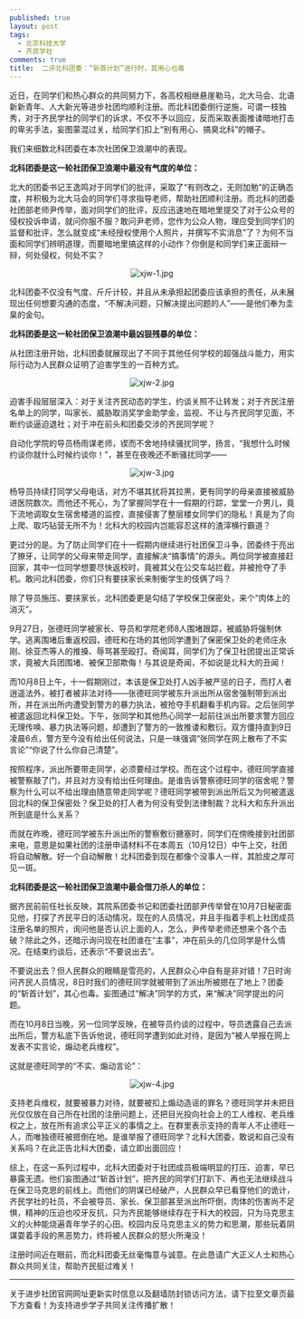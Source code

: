```yaml
---
published: true
layout: post
tags:
  - 北京科技大学
  - 齐民学社
comments: true
title:  二评北科团委：“斩首计划”进行时，其用心也毒 
---
```



近日，在同学们和热心群众的共同努力下，各高校相继悬崖勒马，北大马会、北语新新青年、人大新光等进步社团均顺利注册。而北科团委倒行逆施，可谓一枝独秀，对于齐民学社的同学们的诉求，不仅不予以回应，反而采取表面推诿暗地打击的卑劣手法，妄图蒙混过关，给同学们扣上“别有用心、搞臭北科”的帽子。

我们来细数北科团委在本次社团保卫浪潮中的表现。

**北科团委是这一轮社团保卫浪潮中最没有气度的单位：**

北大的团委书记王逸鸣对于同学们的批评，采取了“有则改之，无则加勉”的正确态度，并积极为北大马会的同学们寻求指导老师，帮助社团顺利注册。而北科的团委社团部老师尹传举，面对同学们的批评，反应迅速地在暗地里提交了对于公众号的侵权投诉申请，就问你服不服？敢问尹老师，您作为公众人物，理应受到同学们的监督和批评，怎么就变成“未经授权使用个人照片，并撰写不实消息”了？为何不当面和同学们辨明道理，而要暗地里搞这样的小动作？你倒是和同学们来正面辩一辩，何处侵权，何处不实？

<p align="center"><img src="https://i.loli.net/2018/10/12/5bc00776513d9.jpg" alt="xjw-1.jpg" title="xjw-1.jpg" /></p>

北科团委不仅没有气度、斤斤计较，并且从未承担起团委应该承担的责任，从未展现出任何想要沟通的态度，“不解决问题，只解决提出问题的人”——是他们奉为圭臬的金句。

**北科团委是这一轮社团保卫浪潮中最凶狠残暴的单位：**

从社团注册开始，北科团委就展现出了不同于其他任何学校的超强战斗能力，用实际行动为人民群众证明了迫害学生的一百种方式。

<p align="center"><img src="https://i.loli.net/2018/10/12/5bc0077371c84.jpg" alt="xjw-2.jpg" title="xjw-2.jpg" /></p>

迫害手段层层深入：对于关注齐民动态的学生，约谈关照不让转发；对于齐民注册名单上的同学，叫家长、威胁取消奖学金助学金，监视、不让与齐民同学见面，不断约谈逼迫退社；对于冲在前头和团委交涉的齐民同学呢？

自动化学院的导员杨雨谋老师，锲而不舍地持续骚扰同学，扬言，“我想什么时候约谈你就什么时候约谈你！”，甚至在夜晚还不断骚扰同学——

<p align="center"><img src="https://i.loli.net/2018/10/12/5bc0077484797.jpg" alt="xjw-3.jpg" title="xjw-3.jpg" /></p>

杨导员持续打同学父母电话，对方不堪其扰将其拉黑，更有同学的母亲直接被威胁进医院数次。而他还不死心，为了掌握同学在十一假期的行踪，堂堂一介男儿，竟下流地调取女生宿舍楼道的监控，直接侵害了整层楼女同学们的隐私！真是为了向上爬、取巧钻营无所不为！北科大的校园内岂能容忍这样的渣滓横行霸道？

更过分的是。为了防止同学们在十一假期内继续进行社团保卫斗争，团委终于亮出了獠牙，让同学的父母来带走同学，直接解决“搞事情”的源头。两位同学被直接赶回家，其中一位同学想要尽快返校时，竟被其父在公交车站拦截，并被抢夺了手机。敢问北科团委，你们只有要挟家长来制衡学生的伎俩了吗？

除了导员施压、要挟家长，北科团委更是勾结了学校保卫保密处，来个“肉体上的消灭”。

9月27日，张德旺同学被家长、导员和学院老师8人围堵跟踪，被威胁将强制休学。逃离围堵后重返校园，德旺和在场的其他同学遭到了保密保卫处的老师庄永刚、徐亚杰等人的推搡、辱骂甚至殴打。奇闻耳，同学们为了保卫社团提出正常诉求，竟被大兵团围堵、被保卫部欺侮！与其说是奇闻，不如说是北科大的丑闻！

而10月8日上午，十一假期刚过，本该是保卫处打人凶手被严惩的日子，而打人者逍遥法外，被打者被非法对待——张德旺同学被东升派出所从宿舍强制带到派出所，并在派出所内遭受到警方的暴力执法，被抢夺手机翻看手机内容。之后张同学被遣返回北科保卫处。下午，张同学和其他热心同学一起前往派出所要求警方回应无理传唤、暴力执法等问题，却遭到了警方的一致推诿和敷衍。双方僵持直到9日凌晨6点，警方至今没有给出任何说法，只是一味强调“张同学在网上散布了不实言论”“你说了什么你自己清楚”。

按照程序，派出所要带走同学，必须要经过学校。而在这个过程中，德旺同学直接被警察敲了门，并且对方没有给出任何理由。是谁告诉警察德旺同学的宿舍呢？警察为什么可以不给出理由随意带走同学呢？德旺同学被带到派出所后又为何被遣返回北科的保卫保密处？保卫处的打人者为何没有受到法律制裁？北科大和东升派出所到底是什么关系？

而就在昨晚，德旺同学被东升派出所的警察敷衍搪塞时，同学们在傍晚接到社团部来电，意思是如果社团的注册申请材料不在本周五（10月12日）中午上交，社团将自动解散。好一个自动解散！北科团委到现在都像个没事人一样，其脸皮之厚可见一斑。

**北科团委是这一轮社团保卫浪潮中最会借刀杀人的单位：**

据齐民前前任社长反映，其院系团委书记和团委社团部尹传举曾在10月7日秘密面见他，打探了齐民平日的活动情况，现在的人员情况，并且手指着手机上社团成员注册名单的照片，询问他是否认识上面的人，怎么，尹传举老师还想来个各个击破？除此之外，还暗示询问现在社团谁在“主事”，冲在前头的几位同学是什么情况。在结束约谈后，还表示“不要说出去”。

不要说出去？但人民群众的眼睛是雪亮的，人民群众心中自有是非对错！7日时询问齐民人员情况，8日时我们的德旺同学就被带到了派出所被摁在了地上？团委的“斩首计划”，其心也毒。妄图通过“解决”同学的方式，来“解决”同学提出的问题。

而在10月8日当晚，另一位同学反映，在被导员约谈的过程中，导员透露自己去派出所后，警方私底下告诉他说，德旺同学遭到如此对待，是因为“被人举报在网上发表不实言论，煽动老兵维权”。

这就是德旺同学的“不实、煽动言论”：

<p align="center"><img src="https://i.loli.net/2018/10/12/5bc0077649ac9.jpg" alt="xjw-4.jpg" title="xjw-4.jpg" /></p>

支持老兵维权，就要被暴力对待，就要被扣上煽动造谣的罪名？德旺同学并未把目光仅仅放在自己所在社团的注册问题上，还把目光投向社会上的工人维权、老兵维权之上，放在所有追求公平正义的事情之上。在群里表示支持的青年人不止德旺一人，而唯独德旺被摁倒在地。是谁举报了德旺同学？北科大团委，敢说和自己没有关系吗？在此正告北科大团委，请立即出面回应！

综上，在这一系列过程中，北科大团委对于社团成员极端明显的打压、迫害，早已暴露无遗。他们妄图通过“斩首计划”，把齐民的同学们打趴下、再也无法继续战斗在保卫马克思的前线上。而他们的阴谋已经破产，人民群众早已看穿他们的诡计，齐民学社的社员，不会被导员、家长、保卫部甚至派出所吓倒，肉体的伤害尚不足惧，精神的压迫也咬牙反抗，只为齐民能够继续存在于科大的校园，只为马克思主义的火种能烧遍青年学子的心田。校园内反马克思主义的势力和思潮，那些玩着阴谋耍着手段的黑恶势力，终将被人民群众的怒火所淹没！

注册时间近在眼前，而北科团委无丝毫悔意与诚意。在此恳请广大正义人士和热心群众共同关注，帮助齐民挺过难关！

---
关于进步社团官网网址更新实时信息以及翻墙防封锁访问方法，请下拉至文章页最下方查看！为支持进步学子共同关注传播扩散！

